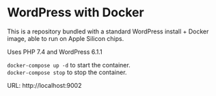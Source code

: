 # WordPress with Docker
This is a repository bundled with a standard WordPress install + Docker image, able to run on Apple Silicon chips.

Uses PHP 7.4 and WordPress 6.1.1

`docker-compose up -d` to start the container.<br>
`docker-compose stop` to stop the container.

URL: http://localhost:9002